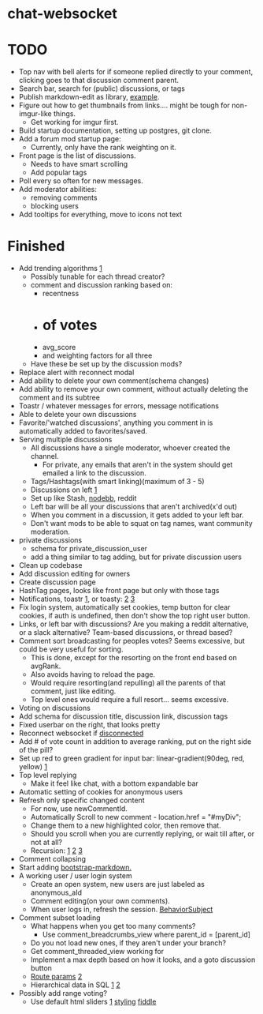 # chat-websocket

# TODO

- Top nav with bell alerts for if someone replied directly to your comment, clicking goes to that discussion comment parent. 
- Search bar, search for (public) discussions, or tags
- Publish markdown-edit as library, [example](http://blog.angular-university.io/how-to-create-an-angular-2-library-and-how-to-consume-it-jspm-vs-webpack/).
- Figure out how to get thumbnails from links.... might be tough for non-imgur-like things. 
  - Get working for imgur first. 
- Build startup documentation, setting up postgres, git clone. 
- Add a forum mod startup page:
  - Currently, only have the rank weighting on it. 
- Front page is the list of discussions.
  - Needs to have smart scrolling
  - Add popular tags
- Poll every so often for new messages.
- Add moderator abilities: 
  - removing comments
  - blocking users
- Add tooltips for everything, move to icons not text

# Finished
- Add trending algorithms [1](http://sorentwo.com/2013/12/30/let-postgres-do-the-work.html)
  - Possibly tunable for each thread creator?
  - comment and discussion ranking based on: 
    - recentness
    - # of votes
    - avg_score 
    - and weighting factors for all three
  - Have these be set up by the discussion mods?
- Replace alert with reconnect modal
- Add ability to delete your own comment(schema changes)
- Add ability to remove your own comment, without actually deleting the comment and its subtree
- Toastr / whatever messages for errors, message notifications
- Able to delete your own discussions
- Favorite/'watched discussions', anything you comment in is automatically added to favorites/saved.
- Serving multiple discussions
  - All discussions have a single moderator, whoever created the channel.
    - For private, any emails that aren't in the system should get emailed a link to the discussion.
  - Tags/Hashtags(with smart linking)(maximum of 3 - 5)
  - Discussions on left [1](http://v4-alpha.getbootstrap.com/examples/dashboard/)
  - Set up like Stash, [nodebb](https://github.com/NodeBB/NodeBB), reddit
  - Left bar will be all your discussions that aren't archived(x'd out)
  - When you comment in a discussion, it gets added to your left bar.
  - Don't want mods to be able to squat on tag names, want community moderation.
- private discussions
  - schema for private_discussion_user
  - add a thing similar to tag adding, but for private discussion users
- Clean up codebase
- Add discussion editing for owners
- Create discussion page
- HashTag pages, looks like front page but only with those tags
- Notifications, toastr [1](https://github.com/PointInside/ng2-toastr), or toasty: [2](http://akserg.github.io/ng2-webpack-demo/) [3](https://github.com/Stabzs/Angular2-Toaster)
- Fix login system, automatically set cookies, temp button for clear cookies, if auth is undefined, then don't show the top right user button.
- Links, or left bar with discussions? Are you making a reddit alternative, or a slack alternative? Team-based discussions, or thread based?
- Comment sort broadcasting for peoples votes? Seems excessive, but could be very useful for sorting. 
  - This is done, except for the resorting on the front end based on avgRank. 
  - Also avoids having to reload the page.
  - Would require resorting(and repulling) all the parents of that comment, just like editing.
  - Top level ones would require a full resort... seems excessive.
- Voting on discussions
- Add schema for discussion title, discussion link, discussion tags
- Fixed userbar on the right, that looks pretty
- Reconnect websocket if [disconnected](http://stackoverflow.com/questions/3479734/javascript-jquery-test-if-window-has-focus)
- Add # of vote count in addition to average ranking, put on the right side of the pill?
- Set up red to green gradient for input bar: linear-gradient(90deg, red, yellow) [1](https://css-tricks.com/styling-cross-browser-compatible-range-inputs-css/)
- Top level replying
	- Make it feel like chat, with a bottom expandable bar
- Automatic setting of cookies for anonymous users
- Refresh only specific changed content
  - For now, use newCommentId.
  - Automatically Scroll to new comment - location.href = "#myDiv";
  - Change them to a new highlighted color, then remove that.
  - Should you scroll when you are currently replying, or wait till after, or not at all?
  - Recursion: [1](http://stackoverflow.com/a/2549333/1655478) [2](http://stackoverflow.com/questions/16228467/how-do-i-break-out-of-loops-in-recursive-functions) [3](http://stackoverflow.com/questions/34522306/angular-2-focus-on-newly-added-input-element)
- Comment collapsing
- Start adding [bootstrap-markdown.](http://www.codingdrama.com/bootstrap-markdown/)
- A working user / user login system
  - Create an open system, new users are just labeled as anonymous_aId
  - Comment editing(on your own comments).
  - When user logs in, refresh the session. [BehaviorSubject](http://stackoverflow.com/questions/34376854/delegation-eventemitter-or-observable-in-angular2/35568924#35568924)
- Comment subset loading
  - What happens when you get too many comments?
    - Use comment_breadcrumbs_view where parent_id = [parent_id]
  - Do you not load new ones, if they aren't under your branch?
  - Get comment_threaded_view working for 
  - Implement a max depth based on how it looks, and a goto discussion button
  - [Route params](http://plnkr.co/edit/IcnEzZ0WtiaY5Bpqrq2Y?p=preview) [2](https://github.com/angular/angular/issues/6204)
  - Hierarchical data in SQL [1](http://stackoverflow.com/questions/8252323/mysql-closure-table-hierarchical-database-how-to-pull-information-out-in-the-c) [2](http://stackoverflow.com/questions/192220/what-is-the-most-efficient-elegant-way-to-parse-a-flat-table-into-a-tree/)
- Possibly add range voting?
	- Use default html sliders [1](http://stackoverflow.com/questions/15935837/how-to-display-a-range-input-slider-vertically) [styling](http://danielstern.ca/range.css/#/) [fiddle](http://jsfiddle.net/Mmgxg/)